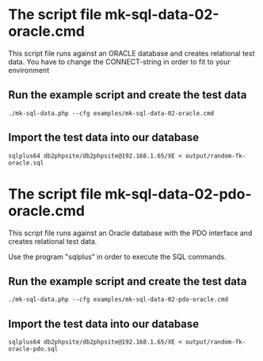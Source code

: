 
# The script file mk-sql-data-02-oracle.cmd

This script file runs against an ORACLE database and creates relational test data. You have to change the CONNECT-string in order to fit to your environment

## Run the example script and create the test data
```
./mk-sql-data.php --cfg examples/mk-sql-data-02-oracle.cmd
```

## Import the test data into our database
```
sqlplus64 db2phpsite/db2phpsite@192.168.1.65/XE < output/random-fk-oracle.sql
```

# The script file mk-sql-data-02-pdo-oracle.cmd

This script file runs against an Oracle database with the PDO interface and creates relational test data. 

Use the program "sqlplus" in order to execute the SQL commands.

## Run the example script and create the test data
```
./mk-sql-data.php --cfg examples/mk-sql-data-02-pdo-oracle.cmd

```

## Import the test data into our database 

```
sqlplus64 db2phpsite/db2phpsite@192.168.1.65/XE < output/random-fk-oracle-pdo.sql
```

